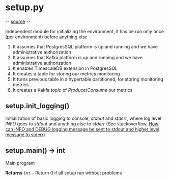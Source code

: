 # setup.py
-- [source](https://github.com/elminster-aom/homeworks/blob/main/setup.py) --

Independent module for initializing the environment, it has be run only once (per environment) before anything else
1. It assumes that PostgresSQL platform is up and running and we have administrative authorization
2. It assumes that Kafka platform is up and running and we have administrative authorization
3. It enables TimescaleDB extension in PostgresSQL
4. It creates a table for storing our metrics monitoring
5. It turns previous table in a hypertable partitioned, for storing monitoring metrics
6. It creates a Kakfa _topic_ of _Produce_/_Consume_ our metrics

## setup.init_logging()
Initialization of basic logging to console, _stdout_ and _stderr_, where log level _INFO_ goes to _stdout_ and anything else to _stderr_ (See stackoverflow, [How can INFO and DEBUG logging message be sent to stdout and higher level message to stderr](https://stackoverflow.com/a/31459386))

## setup.main() → int
Main program

**Returns**
`int` – Return 0 if all setup ran without problems
